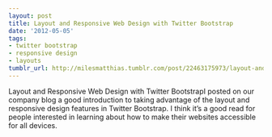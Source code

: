 ```yaml
---
layout: post
title: Layout and Responsive Web Design with Twitter Bootstrap
date: '2012-05-05'
tags:
- twitter bootstrap
- responsive design
- layouts
tumblr_url: http://milesmatthias.tumblr.com/post/22463175973/layout-and-responsive-web-design-with-twitter-bootstrap
---
```

Layout and Responsive Web Design with Twitter BootstrapI posted on our company blog a good introduction to taking advantage of the layout and responsive design features in Twitter Bootstrap. I think it’s a good read for people interested in learning about how to make their websites accessible for all devices.
